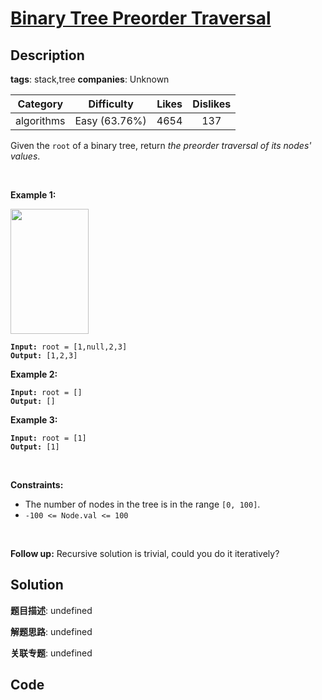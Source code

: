 # [Binary Tree Preorder Traversal](https://leetcode.com/problems/binary-tree-preorder-traversal/description/)

## Description

**tags**: stack,tree
**companies**: Unknown

| Category | Difficulty | Likes | Dislikes |
| :------: | :--------: | :---: | :------: |
| algorithms | Easy (63.76%) | 4654 | 137 |

<p>Given the <code>root</code> of a binary tree, return <em>the preorder traversal of its nodes&#39; values</em>.</p>

<p>&nbsp;</p>
<p><strong>Example 1:</strong></p>
<img alt="" src="https://assets.leetcode.com/uploads/2020/09/15/inorder_1.jpg" style="width: 125px; height: 200px;" />
<pre><code><strong>Input:</strong> root = [1,null,2,3]
<strong>Output:</strong> [1,2,3]</code></pre>

<p><strong>Example 2:</strong></p>

<pre><code><strong>Input:</strong> root = []
<strong>Output:</strong> []</code></pre>

<p><strong>Example 3:</strong></p>

<pre><code><strong>Input:</strong> root = [1]
<strong>Output:</strong> [1]</code></pre>

<p>&nbsp;</p>
<p><strong>Constraints:</strong></p>

<ul>
	<li>The number of nodes in the tree is in the range <code>[0, 100]</code>.</li>
	<li><code>-100 &lt;= Node.val &lt;= 100</code></li>
</ul>

<p>&nbsp;</p>
<p><strong>Follow up:</strong> Recursive solution is trivial, could you do it iteratively?</p>

## Solution

**题目描述**: undefined

**解题思路**: undefined

**关联专题**: undefined

## Code
